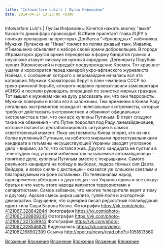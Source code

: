 ```yaml
---
title: "Infowarfare Lulz's | Лулзы Инфовойны"
date: 2014-04-17 13:23:00 +0300
---
```


Infowarfare Lulz's | Лулзы Инфовойны
Хочется нажать кнопку "выкл"
Какой-то дикий фарс происходит. В #Киев прилетает глава #ЦРУ в поисках пропавших на просторах Донбасса "чёрноводных" наёмников. Мужики Луганска на "Ниве" гоняют по полям ржавый танк. Инвалид #Тимошенко объявляет о наборе своей армии добровольцев.
В городе #Краматорск другая армия переодетых в форму бандитов громко и неуклюже атакует никому не нужный аэродром. Дегенерату Парубию звонит Жириновский и передаёт предупреждение Кремля. Тот краснеет ушами и хорохорится перед камерой укро-афганского журналиста Найема, с сообщения которого о евромайдане началась вся эта катавасия.
Мужики Краматорска берут в плен чемпиона СССР по греко-римской борьбе, которого недавно провозгласили замсекретаря #СНБО и послали руководить операцией по зачистке мирных граждан. Тот вышел к мужикам как на духу рассказать им, что они террористы. Мужики поверили и взяли его в заложники.
Тем временем в Киеве Раду легальных экстремистов осаждают нелегальные экстремисты, которые требуют действовать экстремистнее и обвиняют официальных экстремистов в том, что они все куплены Путиным.
В ответ следуют такие же обвинения - что Путин подослал под Раду лжемайдановцев, которые пытаются дестабилизировать ситуацию в самый ответственный момент. Пока экстремисты Киева спорят, кто из них более купленный Путиным, на избитого мирными протестувальниками кандидата в гетьманы несуществующей Украины заводят уголовное дело - видимо, за то, что остался жив.
Другого кандидата не пустили в телестудию под угрозой избиения так называемые автомайдановцы - понятное дело, куплены Путиным вместе с покрышками. Самого реального кандидата на победу в выборах, лидера тёмных сил Дарта Вейдера, и вовсе сняли с дистанции - оказался уж слишком светлым и благоразумным на фоне остальных. По телеканалам народ одновременно убеждают в двух вещах: что Украина едина и все вокруг братья и что часть этого народа являются террористами и сепаратистами. Самое забавное, что многие телезрители верят и тому и другому.
Адская смесь цирка шапито, гуляй-поля и экспортной демократии. Ощущение, что сценарий писал редкостный голливудский идиот типа  Саши Бэрона Коэна.
Фотография
https://vk.com/photo-4121067_328842844
Фотография
https://vk.com/photo-4121067_328809243
Фотография
https://vk.com/photo-4121067_327539942
Фотография
https://vk.com/photo-4121067_328546875
Видеозапись
https://vk.com/video-4121067_168902309
Ссылка
http://oper.ru/news/read.php?t=1051613560

[Вложение](https://vk.com/photo-4121067_328842844)
[Вложение](https://vk.com/photo-4121067_328809243)
[Вложение](https://vk.com/photo-4121067_327539942)
[Вложение](https://vk.com/photo-4121067_328546875)
[Вложение](https://vk.com/video-4121067_168902309)
[Вложение](http://oper.ru/news/read.php?t=1051613560)
